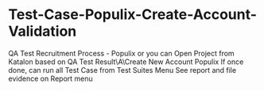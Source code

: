 # Test-Case-Populix-Create-Account-Validation
QA Test Recruitment Process - Populix
or you can Open Project from Katalon based on QA Test Result\A\Create New Account Populix
If once done, can run all Test Case from Test Suites Menu
See report and file evidence on Report menu
